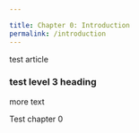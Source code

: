 ```yaml
---

title: Chapter 0: Introduction
permalink: /introduction
---
```


test article

### test level 3 heading

more text

Test chapter 0
